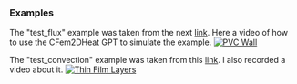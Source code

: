 ### Examples

The "test_flux" example was taken from the next [link](https://scienceofdoom.com/2010/09/12/heat-transfer-basics-part-zero/).
Here a video of how to use the CFem2DHeat GPT to simulate the example.
[![PVC Wall](https://img.youtube.com/vi/ykrYsSCUiQw/0.jpg)](https://www.youtube.com/watch?v=ykrYsSCUiQw)

The "test_convection" example was taken from this [link](http://what-when-how.com/the-finite-element-method/fem-for-heat-transfer-problems-finite-element-method-part-3/).
I also recorded a video about it.
[![Thin Film Layers](https://img.youtube.com/vi/9bGzes3gjK0/0.jpg)](https://www.youtube.com/watch?v=9bGzes3gjK0)

